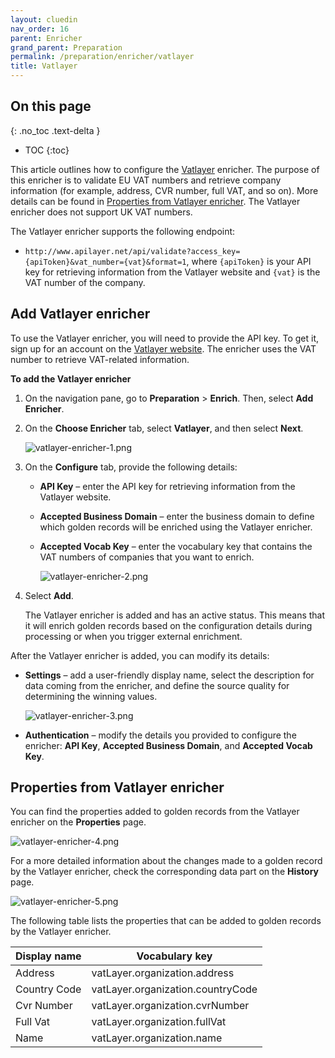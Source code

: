 ```yaml
---
layout: cluedin
nav_order: 16
parent: Enricher
grand_parent: Preparation
permalink: /preparation/enricher/vatlayer
title: Vatlayer
---
```

## On this page
{: .no_toc .text-delta }
- TOC
{:toc}

This article outlines how to configure the [Vatlayer](https://vatlayer.com/) enricher. The purpose of this enricher is to validate EU VAT numbers and retrieve company information (for example, address, CVR number, full VAT, and so on). More details can be found in [Properties from Vatlayer enricher](#properties-from-vatlayer-enricher). The Vatlayer enricher does not support UK VAT numbers.

The Vatlayer enricher supports the following endpoint:

- `http://www.apilayer.net/api/validate?access_key={apiToken}&vat_number={vat}&format=1`, where `{apiToken}` is your API key for retrieving information from the Vatlayer website and `{vat}` is the VAT number of the company.

## Add Vatlayer enricher

To use the Vatlayer enricher, you will need to provide the API key. To get it, sign up for an account on the [Vatlayer website](https://vatlayer.com/). The enricher uses the VAT number to retrieve VAT-related information.

**To add the Vatlayer enricher**

1. On the navigation pane, go to **Preparation** > **Enrich**. Then, select **Add Enricher**.

1. On the **Choose Enricher** tab, select **Vatlayer**, and then select **Next**.

    ![vatlayer-enricher-1.png](../../assets/images/preparation/enricher/vatlayer-enricher-1.png)

1. On the **Configure** tab, provide the following details:

    - **API Key** – enter the API key for retrieving information from the Vatlayer website.

    - **Accepted Business Domain** – enter the business domain to define which golden records will be enriched using the Vatlayer enricher.

    - **Accepted Vocab Key** – enter the vocabulary key that contains the VAT numbers of companies that you want to enrich.

        ![vatlayer-enricher-2.png](../../assets/images/preparation/enricher/vatlayer-enricher-2.png)

1. Select **Add**.

    The Vatlayer enricher is added and has an active status. This means that it will enrich golden records based on the configuration details during processing or when you trigger external enrichment.

After the Vatlayer enricher is added, you can modify its details:

- **Settings** – add a user-friendly display name, select the description for data coming from the enricher, and define the source quality for determining the winning values.

    ![vatlayer-enricher-3.png](../../assets/images/preparation/enricher/vatlayer-enricher-3.png)

- **Authentication** – modify the details you provided to configure the enricher: **API Key**, **Accepted Business Domain**, and **Accepted Vocab Key**.

## Properties from Vatlayer enricher

You can find the properties added to golden records from the Vatlayer enricher on the **Properties** page.

![vatlayer-enricher-4.png](../../assets/images/preparation/enricher/vatlayer-enricher-4.png)

For a more detailed information about the changes made to a golden record by the Vatlayer enricher, check the corresponding data part on the **History** page.

![vatlayer-enricher-5.png](../../assets/images/preparation/enricher/vatlayer-enricher-5.png)

The following table lists the properties that can be added to golden records by the Vatlayer enricher.

| Display name | Vocabulary key |
|--|--|
| Address | vatLayer.organization.address |
| Country Code | vatLayer.organization.countryCode |
| Cvr Number | vatLayer.organization.cvrNumber |
| Full Vat | vatLayer.organization.fullVat |
| Name | vatLayer.organization.name |